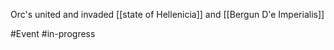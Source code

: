 Orc's united and invaded [[state of Hellenicia]] and [[Bergun D'e Imperialis]]

#Event #in-progress 